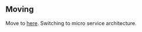 ## Moving
Move to [here](https://github.com/DuduShopping). Switching to micro service architecture.


